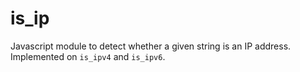 # is_ip
Javascript module to detect whether a given string is an IP address.  Implemented on `is_ipv4` and `is_ipv6`.
